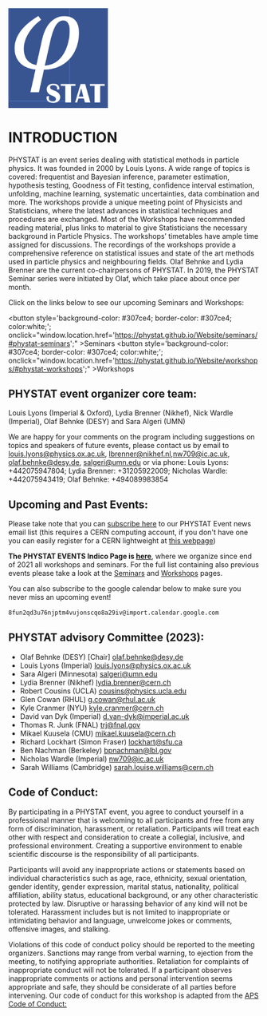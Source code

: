 <img src="phystatlogo.png" style="width: 200px">

# INTRODUCTION

PHYSTAT is an event series dealing with statistical methods in particle physics. It was founded in 2000 by Louis Lyons.
A wide range of topics is covered: frequentist and Bayesian inference, parameter estimation, hypothesis testing,
Goodness of Fit testing, confidence interval estimation, unfolding, machine learning, systematic uncertainties,
data combination and more. The workshops provide a unique meeting point of Physicists and Statisticians,
where the latest advances in statistical techniques and procedures are exchanged. Most of the Workshops have recommended
reading material, plus links to material to give Statisticians the necessary background in Particle Physics.
The workshops’ timetables have ample time assigned for discussions.  The recordings of the workshops provide a
comprehensive reference on statistical issues and state of the art methods used in particle physics and neighbouring fields.
Olaf Behnke and Lydia Brenner are the current co-chairpersons of PHYSTAT.  In 2019, the PHYSTAT Seminar series were initiated by Olaf, which take place about once per month.

Click on the links below to see our upcoming Seminars and Workshops: 

<button style='background-color: #307ce4; border-color: #307ce4; color:white;'; onclick="window.location.href='https://phystat.github.io/Website/seminars/#phystat-seminars';" >Seminars</button>
<button style='background-color: #307ce4; border-color: #307ce4; color:white;'; onclick="window.location.href='https://phystat.github.io/Website/workshops/#phystat-workshops';" >Workshops</button>

## PHYSTAT event organizer core team:
Louis Lyons (Imperial & Oxford), Lydia Brenner (Nikhef),  Nick Wardle (Imperial), Olaf Behnke (DESY) and Sara Algeri (UMN)

We are happy for your comments on the program including suggestions on topics and speakers of future events, please contact us by email to
[louis.lyons@physics.ox.ac.uk](mailto:louis.lyons@physics.ox.ac.uk), [lbrenner@nikhef.nl](mailto:lbrenner@nikhef.nl),[nw709@ic.ac.uk](mailto:nw709@ic.ac.uk), [olaf.behnke@desy.de](mailto:olaf.behnke@desy.de), [salgeri@umn.edu](mailto:salgeri@umn.edu)
or via phone:
Louis Lyons: +442075947804; Lydia Brenner: +31205922009; Nicholas Wardle: +442075943419; Olaf Behnke: +494089983854 


## Upcoming and Past Events:
Please take note that you can [subscribe here](https://e-groups.cern.ch/e-groups/EgroupsSubscription.do?egroupName=phystat-events) to our PHYSTAT Event news email list
(this requires a CERN computing account, if you don't have one you can easily register for a CERN lightweight at [this webpage](https://account.cern.ch/account/Externals/RegisterAccount.aspx))

**The PHYSTAT EVENTS Indico Page is [here](https://indico.cern.ch/category/10790/)**, where we organize since end of 2021 all workshops and seminars. For the full list containing also previous events please take a look at the [Seminars](https://phystat.github.io/Website/seminars/#phystat-seminars) and [Workshops](https://phystat.github.io/Website/workshops/#phystat-workshops) pages. 

You can also subscribe to the google calendar below to make sure you never miss an upcoming event! 

```bash
8fun2qd3u76njptm4vujonscqo8a29iv@import.calendar.google.com
```

## PHYSTAT advisory Committee (2023):

   * Olaf Behnke (DESY) [Chair] [olaf.behnke@desy.de](mailto:olaf.behnke@desy.de)
   * Louis Lyons (Imperial) [louis.lyons@physics.ox.ac.uk](mailto:louis.lyons@physics.ox.ac.uk)
   * Sara Algeri (Minnesota) [salgeri@umn.edu](mailto:salgeri@umn.edu)
   * Lydia Brenner (Nikhef) [lydia.brenner@cern.ch](mailto:lydia.brenner@cern.ch)
   * Robert Cousins (UCLA) [cousins@physics.ucla.edu](mailto:cousins@physics.ucla.edu)
   * Glen Cowan (RHUL) [g.cowan@rhul.ac.uk](mailto:g.cowan@rhul.ac.uk)
   * Kyle Cranmer (NYU)  [kyle.cranmer@cern.ch](mailto:kyle.cranmer@cern.ch)
   * David van Dyk (Imperial) [d.van-dyk@imperial.ac.uk](mailto:d.van-dyk@imperial.ac.uk)
   * Thomas R. Junk (FNAL) [trj@fnal.gov](mailto:trj@fnal.gov)
   * Mikael Kuusela (CMU) [mikael.kuusela@cern.ch](mailto:mikael.kuusela@cern.ch)
   * Richard Lockhart (Simon Fraser) [lockhart@sfu.ca](mailto:lockhart@sfu.ca)
   * Ben Nachman (Berkeley) [bpnachman@lbl.gov](mailto:bpnachman@lbl.gov)
   * Nicholas Wardle (Imperial) [nw709@ic.ac.uk](mailto:nw709@ic.ac.uk)
   * Sarah Williams (Cambridge) [sarah.louise.williams@cern.ch](mailto:sarah.louise.williams@cern.ch)

## Code of Conduct:
By participating in a PHYSTAT event, you agree to conduct yourself in a professional manner that is welcoming to all participants 
and free from any form of discrimination, harassment, or retaliation. Participants will treat each other 
with respect and consideration to create a collegial, inclusive, and professional environment. 
Creating a supportive environment to enable scientific discourse is the responsibility of all participants.

Participants will avoid any inappropriate actions or statements based on individual characteristics 
such as age, race, ethnicity, sexual orientation, gender identity, gender expression, marital status, 
nationality, political affiliation, ability status, educational background, or any other characteristic protected by law. 
Disruptive or harassing behavior of any kind will not be tolerated. Harassment includes but is not limited to 
inappropriate or intimidating behavior and language, unwelcome jokes or comments, offensive images, and stalking.

Violations of this code of conduct policy should be reported to the meeting organizers. Sanctions may range from verbal warning, 
to ejection from the meeting, to notifying appropriate authorities. Retaliation for complaints of inappropriate conduct will not be tolerated. 
If a participant observes inappropriate comments or actions and personal intervention seems appropriate and safe, 
they should be considerate of all parties before intervening.
Our code of conduct for this workshop is adapted from the [APS Code of Conduct:
](https://www.aps.org/meetings/policies/code-conduct.cfm)

